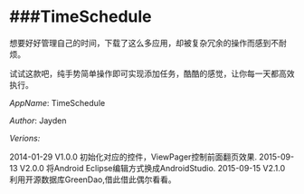 ###TimeSchedule
============
想要好好管理自己的时间，下载了这么多应用，却被复杂冗余的操作而感到不耐烦。

试试这款吧，纯手势简单操作即可实现添加任务，酷酷的感觉，让你每一天都高效执行。

*AppName*: TimeSchedule

*Author*: Jayden

*Verions:*

2014-01-29    V1.0.0  初始化对应的控件，ViewPager控制前面翻页效果.
2015-09-13    V2.0.0  将Android Eclipse编辑方式换成AndroidStudio.
2015-09-15    V2.1.0  利用开源数据库GreenDao,借此借此偶尔看看。
